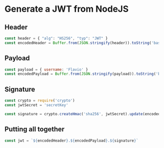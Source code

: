 # Generate a JWT from NodeJS

## Header
```JavaScript
const header = { "alg": "HS256", "typ": "JWT" }
const encodedHeader = Buffer.from(JSON.stringify(header)).toString('base64')
```

## Payload
```JavaScript
const payload = { username: 'Flavio' }
const encodedPayload = Buffer.from(JSON.stringify(payload)).toString('base64')
```

## Signature
```JavaScript
const crypto = require('crypto')
const jwtSecret = 'secretKey'

const signature = crypto.createHmac('sha256', jwtSecret).update(encodedHeader + '.' + encodedPayload).digest('base64')
```

## Putting all together
```JavaScript
const jwt = `${encodedHeader}.${encodedPayload}.${signature}`
```